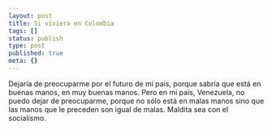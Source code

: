 ```yaml
---
layout: post
title: Si viviera en Colombia
tags: []
status: publish
type: post
published: true
meta: {}
---
```

Dejaría de preocuparme por el futuro de mi país, porque sabría que está en buenas manos, en muy buenas manos. Pero en mi país, Venezuela, no puedo dejar de preocuparme, porque no sólo está en malas manos sino que las manos que le preceden son igual de malas. Maldita sea con el socialismo.

